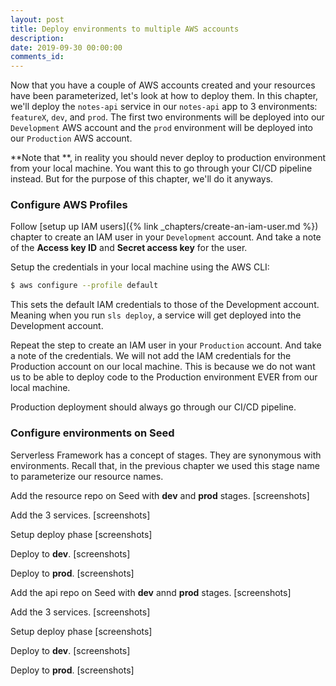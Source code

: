 ```yaml
---
layout: post
title: Deploy environments to multiple AWS accounts
description: 
date: 2019-09-30 00:00:00
comments_id: 
---
```


Now that you have a couple of AWS accounts created and your resources have been parameterized, let's look at how to deploy them. In this chapter, we'll deploy the `notes-api` service in our `notes-api` app to 3 environments: `featureX`, `dev`, and `prod`. The first two environments will be deployed into our `Development` AWS account and the `prod` environment will be deployed into our `Production` AWS account.

**Note that **, in reality you should never deploy to production environment from your local machine. You want this to go through your CI/CD pipeline instead. But for the purpose of this chapter, we'll do it anyways.

### Configure AWS Profiles

Follow [setup up IAM users]({% link _chapters/create-an-iam-user.md %}) chapter to create an IAM user in your `Development` account. And take a note of the **Access key ID** and **Secret access key** for the user.

Setup the credentials in your local machine using the AWS CLI:

``` bash
$ aws configure --profile default
```

This sets the default IAM credentials to those of the Development account. Meaning when you run `sls deploy`, a service will get deployed into the Development account.

Repeat the step to create an IAM user in your `Production` account. And take a note of the credentials. We will not add the IAM credentials for the Production account on our local machine. This is because we do not want us to be able to deploy code to the Production environment EVER from our local machine.

Production deployment should always go through our CI/CD pipeline.

### Configure environments on Seed

Serverless Framework has a concept of stages. They are synonymous with environments. Recall that, in the previous chapter we used this stage name to parameterize our resource names. 

Add the resource repo on Seed with **dev** and **prod** stages.
[screenshots]

Add the 3 services.
[screenshots]

Setup deploy phase
[screenshots]

Deploy to **dev**.
[screenshots]

Deploy to **prod**.
[screenshots]


Add the api repo on Seed with **dev** annd **prod** stages.
[screenshots]

Add the 3 services.
[screenshots]

Setup deploy phase
[screenshots]

Deploy to **dev**.
[screenshots]

Deploy to **prod**.
[screenshots]

